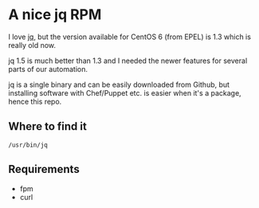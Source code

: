 A nice jq RPM
=============

I love [jq](https://stedolan.github.io/jq/), but the version available for CentOS 6 (from EPEL) is 1.3 which is really old now.

jq 1.5 is much better than 1.3 and I needed the newer features for several
parts of our automation.

jq is a single binary and can be easily downloaded from Github, but installing
software with Chef/Puppet etc. is easier when it's a package, hence this repo.

## Where to find it

    /usr/bin/jq

## Requirements

- fpm
- curl

